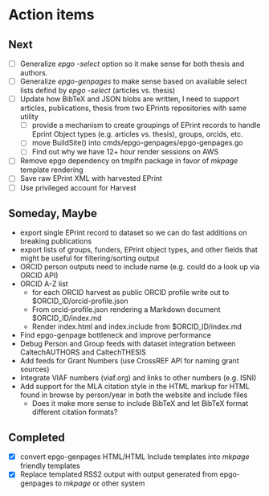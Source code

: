 
# Action items

## Next

+ [ ] Generalize _epgo -select_ option so it make sense for both thesis and authors.
+ [ ] Generalize _epgo-genpages_ to make sense based on available select lists defind by _epgo -select_ (articles vs. thesis)
+ [ ] Update how BibTeX and JSON blobs are written, I need to support articles, publications, thesis from two EPrints repositories with same utility
    + [ ] provide a mechanism to create groupings of EPrint records to handle Eprint Object types (e.g. articles vs. thesis), groups, orcids, etc.
    + [ ] move BuildSite() into cmds/epgo-genpages/epgo-genpages.go
    + [ ] Find out why we have 12+ hour render sessions on AWS
+ [ ] Remove epgo dependency on tmplfn package in favor of _mkpage_ template rendering
+ [ ] Save raw EPrint XML with harvested EPrint
+ [ ] Use privileged account for Harvest

## Someday, Maybe


+ export single EPrint record to dataset so we can do fast additions on breaking publications
+ export lists of groups, funders, EPrint object types, and other fields that might be useful for filtering/sorting output
+ ORCID person outputs need to include name (e.g. could do a look up via ORCID API)
+ ORCID A-Z list
    + for each ORCID harvest as public ORCID profile write out to $ORCID_ID/orcid-profile.json
    + From orcid-profile.json rendering a Markdown document $ORCID_ID/index.md
    + Render index.html and index.include from $ORCID_ID/index.md
+ Find epgo-genpage bottleneck and improve performance
+ Debug Person and Group feeds with dataset integration between CaltechAUTHORS and CaltechTHESIS
+ Add feeds for Grant Numbers (use CrossREF API for naming grant sources)
+ Integrate VIAF numbers (viaf.org) and links to other numbers (e.g. ISNI)
+ Add support for the MLA citation style in the HTML markup for HTML found in browse by person/year in both the website and include files
    + Does it make more sense to include BibTeX and let BibTeX format different citation formats?


## Completed

+ [x] convert epgo-genpages HTML/HTML Include templates into _mkpage_ friendly templates
+ [x] Replace templated RSS2 output with output generated from epgo-genpages to _mkpage_ or other system
